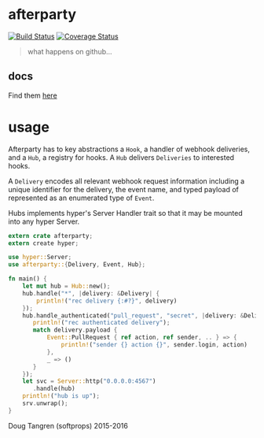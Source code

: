 # afterparty

[![Build Status](https://travis-ci.org/softprops/afterparty.svg?branch=master)](https://travis-ci.org/softprops/afterparty) [![Coverage Status](https://coveralls.io/repos/github/softprops/afterparty/badge.svg?branch=master)](https://coveralls.io/github/softprops/afterparty?branch=master)

> what happens on github...

## docs

Find them [here](http://softprops.github.io/afterparty)

# usage

Afterparty has to key abstractions a `Hook`, a handler of webhook deliveries, and a `Hub`, a registry for hooks. A `Hub` delivers `Deliveries` to interested hooks.

A `Delivery` encodes all relevant webhook request information including a unique identifier for the delivery, the event name, and typed payload of represented as an enumerated type of `Event`.

Hubs implements hyper's Server Handler trait so that it may be mounted into any hyper Server.

```rust
extern crate afterparty;
extern create hyper;

use hyper::Server;
use afterparty::{Delivery, Event, Hub};

fn main() {
    let mut hub = Hub::new();
    hub.handle("*", |delivery: &Delivery| {
        println!("rec delivery {:#?}", delivery)
    });
    hub.handle_authenticated("pull_request", "secret", |delivery: &Delivery| {
       println!("rec authenticated delivery");
       match delivery.payload {
           Event::PullRequest { ref action, ref sender, .. } => {
               println!("sender {} action {}", sender.login, action)
           },
           _ => ()
       }
    });
    let svc = Server::http("0.0.0.0:4567")
       .handle(hub)
    println!("hub is up");
    srv.unwrap();
}
```

Doug Tangren (softprops) 2015-2016
